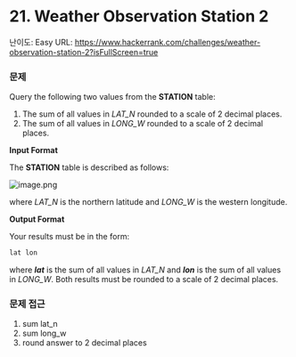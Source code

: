 # 21. Weather Observation Station 2

난이도: Easy
URL: https://www.hackerrank.com/challenges/weather-observation-station-2?isFullScreen=true

### 문제

Query the following two values from the **STATION** table:

1. The sum of all values in *LAT_N* rounded to a scale of 2 decimal places.
2. The sum of all values in *LONG_W* rounded to a scale of 2 decimal places.

**Input Format**

The **STATION** table is described as follows:

![image.png](21%20Weather%20Observation%20Station%202%20150bdab6415180239c6bda1c78f43ac6/image.png)

where *LAT_N* is the northern latitude and *LONG_W* is the western longitude.

**Output Format**

Your results must be in the form:

```sql
lat lon
```

where ***lat*** is the sum of all values in *LAT_N* and ***lon*** is the sum of all values in *LONG_W*. Both results must be rounded to a scale of 2 decimal places.

### 문제 접근

1. sum lat_n
2. sum long_w
3. round answer to 2 decimal places
